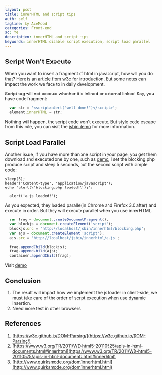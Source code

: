 ```yaml
---
layout: post
title: innerHTML and script tips
auth: self
tagline: by AceMood
categories: Front-end
sc: fe
description: innerHTML and script tips
keywords: innerHTML disable script execution, script load parallel
---
```


## Script Won't Execute

When you want to insert a fragment of html in javascript, how will you do that? Here is an [article from w3c](https://www.w3.org/TR/2008/WD-html5-20080610/dom.html#innerhtml0) for introduction. But some notes can impact the work we face to in daily development. 

Script tag will not execute whether it is inlined or external linked. Say, you have code fragment:

``` javascript
  var str = '<script>alert("well done!")</script>';
  element.innerHTML = str;
```
Nothing will happen, the script code won't execute. But style code escape from this rule, you can visit the [jsbin demo](http://jsbin.com/zeyavadeyo/edit?html,js,output) for more information.

## Script Load Parallel

Another issue, if you have more than one script in your page, you get them download and executed one by one, such as [demo](http://jsbin.com/nufinehebi/edit?html,output), I set the blocking.php produce script and sleep 5 seconds, but the second script with simple code:

```
sleep(5);
header('Content-type', 'application/javascript');
echo 'alert(\'blocking.php loaded!\');';
```

``` javascrpt
  alert('a.js loaded!');
```

As you expected, they loaded parallel(in Chrome and Firefox 3.0 after) and execute in order. But they will execute parallel when you use innerHTML.

``` javascript
  var frag = document.createDocumentFragment();
  var blockjs = document.createElement('script');
  blockjs.src = 'http://localhost/jsbin/innerhtml/blocking.php';
  var ajs = document.createElement('script');
  ajs.src = 'http://localhost/jsbin/innerhtml/a.js';

  frag.appendChild(blockjs);
  frag.appendChild(ajs);
  container.appendChild(frag);
```

Visit [demo](http://jsbin.com/vorumopogo/edit?html,js,output)

## Conclusion

1. The result will impact how we implement the js loader in client-side, we must take care of the order of script execution when use dynamic insertion. 
2. Need more test in other browsers.

## References

1. [https://w3c.github.io/DOM-Parsing/](https://w3c.github.io/DOM-Parsing/)
2. [https://www.w3.org/TR/2011/WD-html5-20110525/apis-in-html-documents.html#innerhtml](https://www.w3.org/TR/2011/WD-html5-20110525/apis-in-html-documents.html#innerhtml)
3. [http://www.quirksmode.org/dom/innerhtml.html](http://www.quirksmode.org/dom/innerhtml.html)